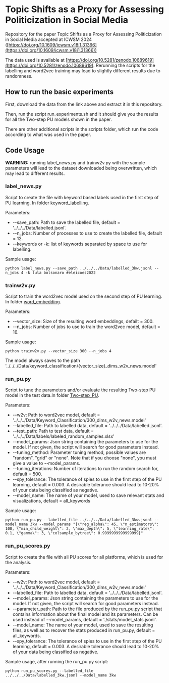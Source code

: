 # Topic Shifts as a Proxy for Assessing Politicization in Social Media
Repository for the paper Topic Shifts as a Proxy for Assessing Politicization in Social Media accepted at ICWSM 2024 ([https://doi.org/10.1609/icwsm.v18i1.31366](https://doi.org/10.1609/icwsm.v18i1.31366))

The data used is available at [https://doi.org/10.5281/zenodo.10689619](https://doi.org/10.5281/zenodo.10689619). Rerunning the scripts for the labelling and word2vec training may lead to slightly different results due to randomness. 

## How to run the basic experiments

First, download the data from the link above and extract it in this repository.

Then, run the script run_experiments.sh and it should give you the results for all the Two-step PU models shown in the paper.

There are other additional scripts in the scripts folder, which run the code according to what was used in the paper.

## Code Usage

**WARNING:** running label_news.py and trainw2v.py with the sample parameters will lead to the dataset downloaded being overwritten, which may lead to different results.

### label_news.py
Script to create the file with keyword based labels used in the first step of PU learning.
In folder [keyword_labelling](Code/Models/keyword_labelling/).

Parameters:

- --save_path: Path to save the labelled file, default = '../../../Data/labelled.jsonl'.
- --n_jobs: Number of processes to use to create the labelled file, default = 12.
- --keywords or -k: list of keywords separated by space to use for labelling.

Sample usage:
```
python label_news.py --save_path ../../../Data/labelled_3kw.jsonl --n_jobs 4 -k lula bolsonaro #eleicoes2022
```

### trainw2v.py
Script to train the word2vec model used on the second step of PU learning. In folder [word_embedding](Code/Models/word_embedding/).

Parameters:

- --vector_size: Size of the resulting word embeddings, defailt = 300.
- --n_jobs: Number of jobs to use to train the word2vec model, default = 16.

Sample usage:
```
python trainw2v.py --vector_size 300 --n_jobs 4
```

The model always saves to the path '../../../Data/keyword_classification/{vector_size}_dims_w2v_news.model'

### run_pu.py
Script to tune the parameters and/or evaluate the resulting Two-step PU model in the test data.In folder [Two-step_PU](Code/Models/Two-step_PU/).

Parameters:

- --w2v: Path to word2vec model, default = '../../../Data/Keyword_Classification/300_dims_w2v_news.model'
- --labelled_file: Path to labelled data, default = '../../../Data/labelled.jsonl'.
- --test_path: Path to test data, default = '../../../Data/labels/labeled_random_samples.xlsx'
- --model_params: Json string containing the parameters to use for the model. If not given, the script will search for good parameters instead.
- --tuning_method: Parameter tuning method, possible values are "random", "grid" or "none". Note that if you choose "none", you must give a value to --model_params.
- --tuning_iterations: Number of iterations to run the random search for, default = 500.
- --spy_tolerance: The tolerance of spies to use in the first step of the PU learning, default = 0.003. A desirable tolerance should lead to 10-20% of your data being classified as negative.
- --model_name: The name of your model, used to save relevant stats and visualizations, default = all_keywords

Sample usage:
```
python run_pu.py --labelled_file ../../../Data/labelled_3kw.jsonl --model_name 3kw --model_params "{\"reg_alpha\": 45, \"n_estimators\": 100, \"min_child_weight\": 2, \"max_depth\": 5, \"learning_rate\": 0.1, \"gamma\": 3, \"colsample_bytree\": 0.9999999999999999}"
```

### run_pu_scores.py
Script to create the file with all PU scores for all platforms, which is used for the analysis.

Parameters:

- --w2v: Path to word2vec model, default = '../../../Data/Keyword_Classification/300_dims_w2v_news.model'
- --labelled_file: Path to labelled data, default = '../../../Data/labelled.jsonl'.
- --model_params: Json string containing the parameters to use for the model. If not given, the script will search for good parameters instead.
- --parameter_path: Path to the file produced by the run_pu.py script that contains information about the final model and its parameters. Can be used instead of --model_params, default = './stats/model_stats.jsonl'.
- --model_name: The name of your model, used to save the resulting files, as well as to recover the stats produced in run_pu.py, default = all_keywords.
- --spy_tolerance: The tolerance of spies to use in the first step of the PU learning, default = 0.003. A desirable tolerance should lead to 10-20% of your data being classified as negative.

Sample usage, after running the run_pu.py script:
```
python run_pu_scores.py --labelled_file ../../../Data/labelled_3kw.jsonl --model_name 3kw
```
